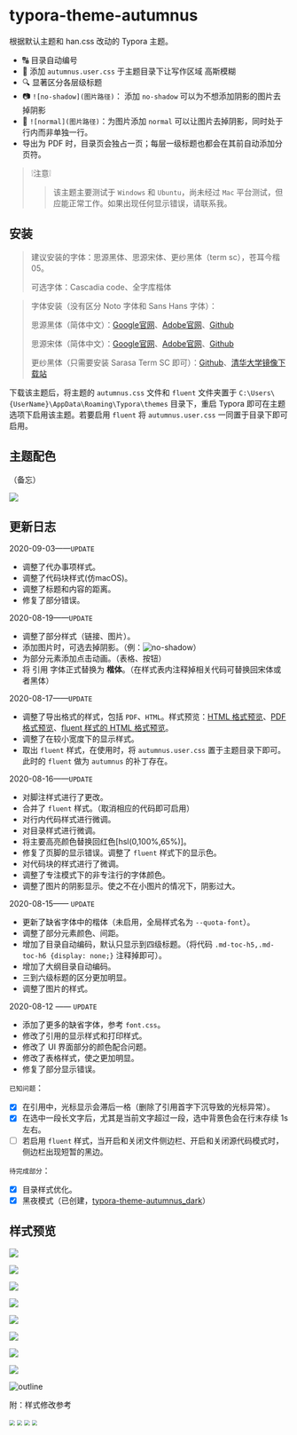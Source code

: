 # typora-theme-autumnus

根据默认主题和 han.css 改动的 Typora 主题。

+ 🔠 目录自动编号
+ 🍻 添加 `autumnus.user.css` 于主题目录下让写作区域 高斯模糊
+ 🔍 显著区分各层级标题
+ 📷 `![no-shadow](图片路径)`： 添加 `no-shadow` 可以为不想添加阴影的图片去掉阴影
+ 🎴 `![normal](图片路径)`：为图片添加 `normal` 可以让图片去掉阴影，同时处于行内而非单独一行。
+ 导出为 PDF 时，目录页会独占一页；每层一级标题也都会在其前自动添加分页符。

> ❕注意❕
>
> > 该主题主要测试于  `Windows` 和 `Ubuntu`，尚未经过 `Mac` 平台测试，但应能正常工作。如果出现任何显示错误，请联系我。

## 安装

>  建议安装的字体：思源黑体、思源宋体、更纱黑体（term sc），苍耳今楷05。
>
>  可选字体：Cascadia code、全字库楷体

> 字体安装（没有区分 Noto 字体和 Sans Hans 字体）：
>
> 思源黑体（简体中文）：[Google官网](https://www.google.cn/get/noto/#sans-hans)、[Adobe官网](https://fonts.adobe.com/fonts/source-han-sans-simplified-chinese)、[Github](https://github.com/googlefonts/noto-cjk)
>
> 思源宋体（简体中文）：[Google官网](https://www.google.cn/get/noto/#serif-hans)、[Adobe官网](https://fonts.adobe.com/fonts/source-han-serif-simplified-chinese)、[Github](https://github.com/googlefonts/noto-cjk)
>
> 更纱黑体（只需要安装 Sarasa Term SC 即可）：[Github](https://github.com/be5invis/Sarasa-Gothic/releases/tag/v0.12.14)、[清华大学镜像下载站](https://mirrors.tuna.tsinghua.edu.cn/github-release/be5invis/Sarasa-Gothic/v0.12.14/)

下载该主题后，将主题的 `autumnus.css` 文件和 `fluent` 文件夹置于 `C:\Users\{UserName}\AppData\Roaming\Typora\themes` 目录下，重启 Typora 即可在主题选项下启用该主题。若要启用 `fluent` 将 `autumnus.user.css` 一同置于目录下即可启用。

## 主题配色

（备忘）

![](typora-theme-review/color.png)

## 更新日志

2020-09-03——`UPDATE`

+ 调整了代办事项样式。
+ 调整了代码块样式(仿macOS)。
+ 调整了标题和内容的距离。
+ 修复了部分错误。

2020-08-19——`UPDATE`

+ 调整了部分样式（链接、图片）。
+ 添加图片时，可选去掉阴影。（例：![no-shadow](图片地址)）
+ 为部分元素添加点击动画。（表格、按钮）
+ 将 引用 字体正式替换为 **楷体**。（在样式表内注释掉相关代码可替换回宋体或者黑体）

2020-08-17——`UPDATE`

+ 调整了导出格式的样式，包括 `PDF`、`HTML`。样式预览：[HTML 格式预览](./typora-theme-review/lorem-ipsum.html)、[PDF 格式预览](./typora-theme-review/lorem-ipsum.pdf)、[fluent 样式的 HTML 格式预览](./typora-theme-review/lorem-ipsum-fluent.html)。
+ 调整了在较小宽度下的显示样式。
+ 取出 `fluent` 样式，在使用时，将 `autumnus.user.css` 置于主题目录下即可。此时的 `fluent` 做为 `autumnus` 的补丁存在。

2020-08-16——`UPDATE`

+ 对脚注样式进行了更改。
+ 合并了 `fluent` 样式。（取消相应的代码即可启用）
+ 对行内代码样式进行微调。
+ 对目录样式进行微调。
+ 将主要高亮颜色替换回红色[hsl(0,100%,65%)]。
+ 修复了页脚的显示错误。调整了 `fluent` 样式下的显示色。
+ 对代码块的样式进行了微调。
+ 调整了专注模式下的非专注行的字体颜色。
+ 调整了图片的阴影显示。使之不在小图片的情况下，阴影过大。

2020-08-15—— `UPDATE`  

+ 更新了缺省字体中的楷体（未启用，全局样式名为 `--quota-font`）。
+ 调整了部分元素颜色、间距。
+ 增加了目录自动编码，默认只显示到四级标题。（将代码 `.md-toc-h5,.md-toc-h6 {display: none;}` 注释掉即可）。
+ 增加了大纲目录自动编码。
+ 三到六级标题的区分更加明显。
+ 调整了图片的样式。

2020-08-12 —— `UPDATE`  

+ 添加了更多的缺省字体，参考 `font.css`。
+ 修改了引用的显示样式和打印样式。
+ 修改了 UI 界面部分的颜色配合问题。
+ 修改了表格样式，使之更加明显。
+ 修复了部分显示错误。

`已知问题`：

- [x] 在引用中，光标显示会滞后一格（删除了引用首字下沉导致的光标异常）。
- [x] 在选中一段长文字后，尤其是当前文字超过一段，选中背景色会在行末存续 1s 左右。
- [ ] 若启用 `fluent` 样式，当开启和关闭文件侧边栏、开启和关闭源代码模式时，侧边栏出现短暂的黑边。

`待完成部分`：

- [x] 目录样式优化。
- [x] 黑夜模式（已创建，[typora-theme-autumnus_dark](https://github.com/Soanguy/typora-theme-autumnus_dark)）

## 样式预览

![](typora-theme-review/screenshot.png)

![](typora-theme-review/Fluent.png)

![](typora-theme-review/yaml-con.png)

![](typora-theme-review/title.png)

![](typora-theme-review/para-quota.png)

![](typora-theme-review/code-img.png)

![](typora-theme-review/table-list.png)

![](typora-theme-review/footer.png)

![outline](typora-theme-review/outline.png)



附：样式修改参考

<img src="typora-theme-review/Snipaste_2020-08-12_14-26-49.png" style="zoom:60%;" />

<img src="typora-theme-review/Snipaste_2020-08-12_14-30-45.png" style="zoom:60%;" />

<img src="typora-theme-review/Snipaste_2020-08-12_14-32-56.png" style="zoom:60%;" />

<img src="typora-theme-review/Snipaste_2020-08-12_14-38-01.png" style="zoom:60%;" />